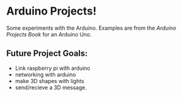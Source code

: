 # Arduino Projects!


Some experiments with the Arduino.  Examples are from the *Arduino Projects Book* for an Arduino Uno.


## Future Project Goals:

- Link raspberry pi with arduino
- networking with arduino
- make 3D shapes with lights
- send/recieve a 3D message.